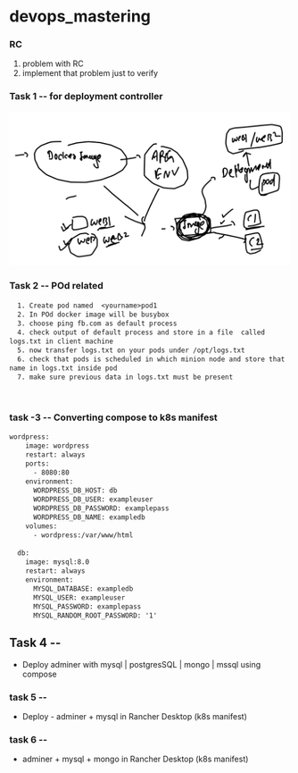 # devops_mastering

### RC 

<ol>
    <li> problem with RC </li>
    <li> implement that problem just to verify </li>
</ol>

### Task 1 -- for deployment controller 

<img src="task1dep.png">

### Task 2 -- POd related

```
  1. Create pod named  <yourname>pod1
  2. In POd docker image will be busybox 
  3. choose ping fb.com as default process
  4. check output of default process and store in a file  called logs.txt in client machine 
  5. now transfer logs.txt on your pods under /opt/logs.txt 
  6. check that pods is scheduled in which minion node and store that name in logs.txt inside pod 
  7. make sure previous data in logs.txt must be present 
  
  
```

### task -3 -- Converting compose to k8s manifest

```
wordpress:
    image: wordpress
    restart: always
    ports:
      - 8080:80
    environment:
      WORDPRESS_DB_HOST: db
      WORDPRESS_DB_USER: exampleuser
      WORDPRESS_DB_PASSWORD: examplepass
      WORDPRESS_DB_NAME: exampledb
    volumes:
      - wordpress:/var/www/html

  db:
    image: mysql:8.0
    restart: always
    environment:
      MYSQL_DATABASE: exampledb
      MYSQL_USER: exampleuser
      MYSQL_PASSWORD: examplepass
      MYSQL_RANDOM_ROOT_PASSWORD: '1'
```

## Task 4 -- 
- Deploy adminer with mysql | postgresSQL | mongo | mssql using compose

### task 5 -- 
- Deploy - adminer + mysql in Rancher Desktop (k8s manifest)

### task 6 -- 

- adminer +  mysql + mongo in Rancher Desktop  (k8s manifest)

